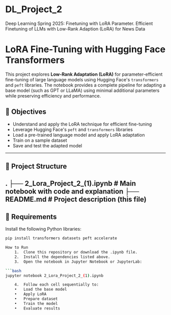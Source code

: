 # DL_Project_2
Deep Learning Spring 2025: Finetuning with LoRA Parameter. Efficient Finetuning of LLMs with Low-Rank Adaption (LoRA) for News Data
# LoRA Fine-Tuning with Hugging Face Transformers

This project explores **Low-Rank Adaptation (LoRA)** for parameter-efficient fine-tuning of large language models using Hugging Face's `transformers` and `peft` libraries. The notebook provides a complete pipeline for adapting a base model (such as GPT or LLaMA) using minimal additional parameters while preserving efficiency and performance.

## 📌 Objectives

- Understand and apply the LoRA technique for efficient fine-tuning
- Leverage Hugging Face's `peft` and `transformers` libraries
- Load a pre-trained language model and apply LoRA adaptation
- Train on a sample dataset
- Save and test the adapted model

---

## 📁 Project Structure
.
├── 2_Lora_Project_2_(1).ipynb   # Main notebook with code and explanation
├── README.md                    # Project description (this file)
---

## 🔧 Requirements

Install the following Python libraries:

```bash
pip install transformers datasets peft accelerate

How to Run
	1.	Clone this repository or download the .ipynb file.
	2.	Install the dependencies listed above.
	3.	Open the notebook in Jupyter Notebook or JupyterLab:

```bash
jupyter notebook 2_Lora_Project_2_(1).ipynb

	4.	Follow each cell sequentially to:
	•	Load the base model
	•	Apply LoRA
	•	Prepare dataset
	•	Train the model
	•	Evaluate results
